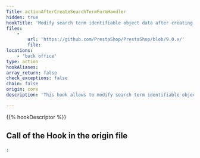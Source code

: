 ```yaml
---
Title: actionAfterCreateSearchTermFormHandler
hidden: true
hookTitle: 'Modify search term identifiable object data after creating it'
files:
    -
        url: 'https://github.com/PrestaShop/PrestaShop/blob/9.0.x/'
        file: 
locations:
    - 'back office'
type: action
hookAliases: 
array_return: false
check_exceptions: false
chain: false
origin: core
description: 'This hook allows to modify search term identifiable object forms data after it was created'

---
```


{{% hookDescriptor %}}

## Call of the Hook in the origin file

```php
;
```
